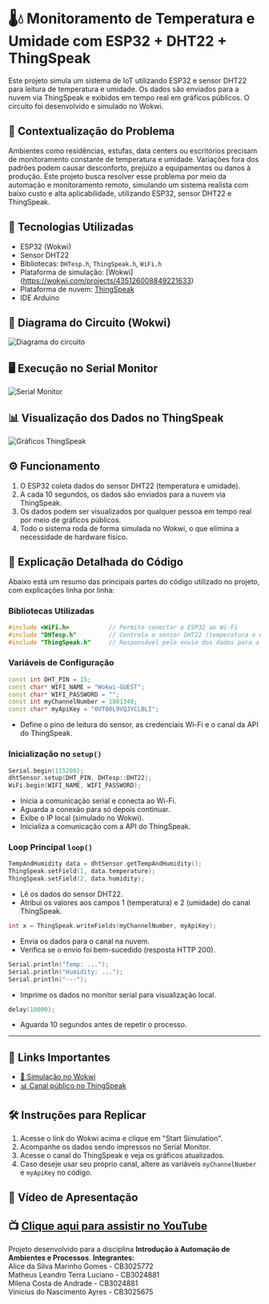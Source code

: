 # 🌡️💧 Monitoramento de Temperatura e Umidade com ESP32 + DHT22 + ThingSpeak

Este projeto simula um sistema de IoT utilizando ESP32 e sensor DHT22 para leitura de temperatura e umidade. Os dados são enviados para a nuvem via ThingSpeak e exibidos em tempo real em gráficos públicos. O circuito foi desenvolvido e simulado no Wokwi.

## 📘 Contextualização do Problema

Ambientes como residências, estufas, data centers ou escritórios precisam de monitoramento constante de temperatura e umidade. Variações fora dos padrões podem causar desconforto, prejuízo a equipamentos ou danos à produção. Este projeto busca resolver esse problema por meio da automação e monitoramento remoto, simulando um sistema realista com baixo custo e alta aplicabilidade, utilizando ESP32, sensor DHT22 e ThingSpeak.

## 🧰 Tecnologias Utilizadas

- ESP32 (Wokwi)
- Sensor DHT22
- Bibliotecas: `DHTesp.h`, `ThingSpeak.h`, `WiFi.h`
- Plataforma de simulação: [Wokwi] (https://wokwi.com/projects/435126008849221633)
- Plataforma de nuvem: [ThingSpeak](https://thingspeak.com/channels/1881348)
- IDE Arduino

## 🔌 Diagrama do Circuito (Wokwi)
![Diagrama do circuito](assets/wokwi_circuito.png)

## 🖥️ Execução no Serial Monitor
![Serial Monitor](assets/serial_monitor.png)

## 📊 Visualização dos Dados no ThingSpeak
![Gráficos ThingSpeak](assets/thingspeak_graficos.png)

## ⚙️ Funcionamento

1. O ESP32 coleta dados do sensor DHT22 (temperatura e umidade).
2. A cada 10 segundos, os dados são enviados para a nuvem via ThingSpeak.
3. Os dados podem ser visualizados por qualquer pessoa em tempo real por meio de gráficos públicos.
4. Todo o sistema roda de forma simulada no Wokwi, o que elimina a necessidade de hardware físico.


## 🧠 Explicação Detalhada do Código

Abaixo está um resumo das principais partes do código utilizado no projeto, com explicações linha por linha:

### Bibliotecas Utilizadas

```cpp
#include <WiFi.h>           // Permite conectar o ESP32 ao Wi-Fi
#include "DHTesp.h"         // Controla o sensor DHT22 (temperatura e umidade)
#include "ThingSpeak.h"     // Responsável pelo envio dos dados para a nuvem (ThingSpeak)
```

### Variáveis de Configuração

```cpp
const int DHT_PIN = 15;
const char* WIFI_NAME = "Wokwi-GUEST";
const char* WIFI_PASSWORD = "";
const int myChannelNumber = 1881348;
const char* myApiKey = "0VT00L9VQJYCLBLI";
```

- Define o pino de leitura do sensor, as credenciais Wi-Fi e o canal da API do ThingSpeak.

### Inicialização no `setup()`

```cpp
Serial.begin(115200);
dhtSensor.setup(DHT_PIN, DHTesp::DHT22);
WiFi.begin(WIFI_NAME, WIFI_PASSWORD);
```

- Inicia a comunicação serial e conecta ao Wi-Fi.
- Aguarda a conexão para só depois continuar.
- Exibe o IP local (simulado no Wokwi).
- Inicializa a comunicação com a API do ThingSpeak.

### Loop Principal `loop()`

```cpp
TempAndHumidity data = dhtSensor.getTempAndHumidity();
ThingSpeak.setField(1, data.temperature);
ThingSpeak.setField(2, data.humidity);
```

- Lê os dados do sensor DHT22.
- Atribui os valores aos campos 1 (temperatura) e 2 (umidade) do canal ThingSpeak.

```cpp
int x = ThingSpeak.writeFields(myChannelNumber, myApiKey);
```

- Envia os dados para o canal na nuvem.
- Verifica se o envio foi bem-sucedido (resposta HTTP 200).

```cpp
Serial.println("Temp: ...");
Serial.println("Humidity: ...");
Serial.println("---");
```

- Imprime os dados no monitor serial para visualização local.

```cpp
delay(10000);
```

- Aguarda 10 segundos antes de repetir o processo.

---

## 🔗 Links Importantes

- [🔌 Simulação no Wokwi](https://wokwi.com/projects/435126008849221633)
- [📊 Canal público no ThingSpeak](https://thingspeak.com/channels/1881348)

## 🛠️ Instruções para Replicar

1. Acesse o link do Wokwi acima e clique em "Start Simulation".
2. Acompanhe os dados sendo impressos no Serial Monitor.
3. Acesse o canal do ThingSpeak e veja os gráficos atualizados.
4. Caso deseje usar seu próprio canal, altere as variáveis `myChannelNumber` e `myApiKey` no código.

## 🎥 Vídeo de Apresentação

📺 [Clique aqui para assistir no YouTube](https://www.youtube.com/watch?v=AlN9ISIK2vs)
---

Projeto desenvolvido para a disciplina **Introdução à Automação de Ambientes e Processos**.
**Integrantes:**<br>
Alice da Silva Marinho Gomes - CB3025772 <br>
Matheus Leandro Terra Luciano - CB3024881 <br>
Milena Costa de Andrade - CB3024881 <br>
Vinicius do Nascimento Ayres - CB3025675<br>
